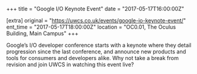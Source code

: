 +++
title = "Google I/O Keynote Event"
date = "2017-05-17T16:00:00Z"

[extra]
original = "https://uwcs.co.uk/events/google-io-keynote-event/"    
ent_time = "2017-05-17T18:00:00Z"
location = "OC0.01, The Oculus Building, Main Campus"
+++

Google’s I/O developer conference starts with a keynote
where they detail progression since the last conference, and announce new
products and tools for consumers and developers alike. Why not take a break
from revision and join UWCS in watching this event live?

